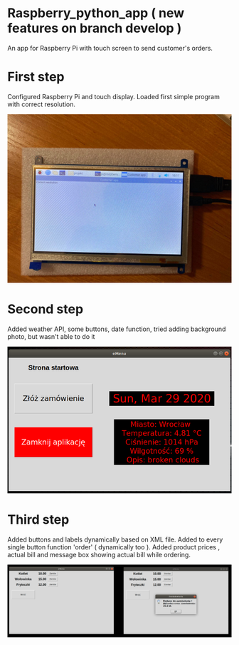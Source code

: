 # Raspberry_python_app  ( new features on branch develop ) 
An app for Raspberry Pi with touch screen to send customer's orders. 

# First step 

Configured Raspberry Pi and touch display. Loaded first simple program with correct resolution. 

![Zdjecie Pi4](photos/pi_photo.jpg)

# Second step

Added weather API, some buttons, date function, tried adding background photo, but wasn't able to do it

![Zdjecie Pi4](photos/app_2.png)

# Third step

Added buttons and labels dynamically based on XML file. Added to every single button function 'order' ( dynamically too ). Added product prices , actual bill and message box showing actual bill while ordering.

![Zdjecie Pi4](photos/item_and_price.png)